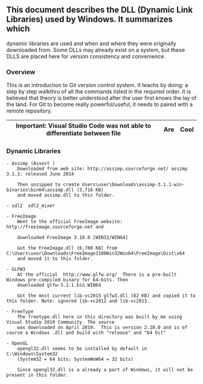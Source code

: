 

## This document describes the DLL (Dynamic Link Libraries) used by Windows. It summarizes which
dynamic libraries are used and when and where they were originally downloaded from. Some DLLs may
already exist on a system, but these DLLS are placed here for version consistency and convenience.  

### Overview
This is an introduction to Git version control system. It teachs by doing: a step by step walkthru of all the commands listed in the required order. It is believed that theory is better understood after the user first knows the lay of the land. For Git to become really powerful/useful, it needs to paired with a remote repository.  

| Important: Visual Studio Code was not able to differentiate between file         | Are          | Cool  |
| ------------- |:-------------:| -----:|

### Dynamic Libraries
    - Assimp (Assest )
        Downloaded from web site: http://assimp.sourceforge.net/ assimp 3.1.1: released June 2014

        Then unzipped to create Users\user\Downloads\assimp-3.1.1-win-binaries\bin64\assimp.dll (3,716 KB)
        and moved assimp.dll to this folder.

    - sdl2  sdl2_mixer

    - FreeImage
        Went to the official FreeImage website: http://freeimage.sourceforge.net and

        downloaded FreeImage 3.18.0 [WIN32/WIN64]

        Got the FreeImage.dll (6,780 KB) from C:\Users\user\Downloads\FreeImage3100Win32Win64\FreeImage\Dist\x64
        and moved it to this folder.

    - GLFW3
        At the official  http://www.glfw.org/  There is a pre-built Windows pre-compiled binary for 64-bits. Then 
        downloaded glfw-3.2.1.bin.WIN64
        
        Got the most current lib-vc2015 glfw3.dll (82 KB) and copied it to this folder. Note: ignored lib-vc2012 and lib-vc2013.
    
    - FreeType
        The freetype.dll here in this directory was built by me using Visual Studio 2019 Community. The source
        was downloaded on April 2019.  This is version 2.10.0 and is of course a Windows .dll and build with "release" and "64 bit"
    
    - OpenGL
        opengl32.dll seems to be installed by default in C:\Windows\System32  
        (System32 = 64 bits; SystemWoW64 = 32 bits)

        Since opengl32.dll is a already a part of Windows, it will not be present in this folder. 
        
        
